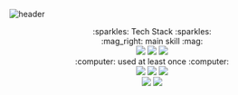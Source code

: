   ![header](https://capsule-render.vercel.app/api?type=waving&color=auto&height=300&section=header&text=Welcome&fontSize=90)

<div align="center">
  :sparkles: Tech Stack :sparkles: 
  
  <div>
    :mag_right: main skill :mag:
  </div>
      <img src="https://img.shields.io/badge/PHP-777BB4?style=for-the-badge&logo=PHP&logoColor=black">
      <img src="https://img.shields.io/badge/Laravel-FF2D20?style=for-the-badge&logo=Laravel&logoColor=black">
      <img src="https://img.shields.io/badge/MySQL-4479A1?style=for-the-badge&logo=MySQL&logoColor=black">

  <div>
    :computer: used at least once :computer:
   <div>
      <img src="https://img.shields.io/badge/HTML5-E34F26?style=for-the-badge&logo=HTML5&logoColor=black">
      <img src="https://img.shields.io/badge/CSS3-1572B6?style=for-the-badge&logo=CSS3&logoColor=black">
      <img src="https://img.shields.io/badge/javascript-F7DF1E?style=for-the-badge&logo=javascript&logoColor=black"> <br>
      <img src="https://img.shields.io/badge/Vue.js-4FC08D?style=for-the-badge&logo=Vue.js&logoColor=black">
      <img src="https://img.shields.io/badge/Microsoft Azure-0078D4?style=for-the-badge&logo=Microsoft Azure&logoColor=black">
   </div>
</div>

